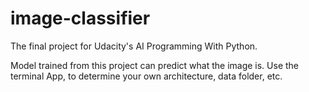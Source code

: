 # image-classifier

The final project for Udacity's AI Programming With Python. 

Model trained from this project can predict what the image is. 
Use the terminal App, to determine your own architecture, data folder, etc.
